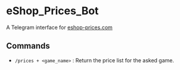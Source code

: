 # eShop_Prices_Bot

A Telegram interface for [eshop-prices.com](eshop-prices.com)

## Commands

- `/prices + <game_name>` : Return the price list for the asked game.